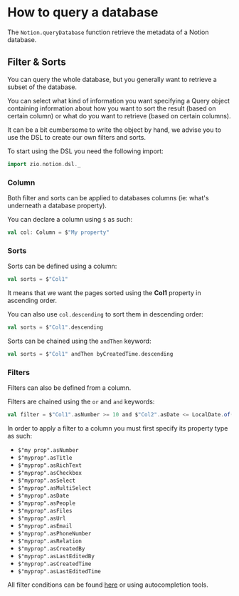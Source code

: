 # How to query a database

The `Notion.queryDatabase` function retrieve the metadata of a Notion database.

## Filter & Sorts

You can query the whole database, but you generally want to retrieve a subset of the database.

You can select what kind of information you want specifying a Query object containing information about how you want
to sort the result (based on certain column) or what do you want to retrieve (based on certain columns).

It can be a bit cumbersome to write the object by hand, we advise you to use the DSL to create our own filters and sorts.

To start using the DSL you need the following import:

```scala
import zio.notion.dsl._
```

### Column

Both filter and sorts can be applied to databases columns (ie: what's underneath a database property).

You can declare a column using `$` as such:

```scala
val col: Column = $"My property"
```
### Sorts

Sorts can be defined using a column:

```scala
val sorts = $"Col1"
```

It  means that we want the pages sorted using the **Col1** property in ascending order.

You can also use `col.descending` to sort them in descending order:

```scala
val sorts = $"Col1".descending
```

Sorts can be chained using the `andThen` keyword:

```scala
val sorts = $"Col1" andThen byCreatedTime.descending
```

### Filters

Filters can also be defined from a column.

Filters are chained using the `or` and `and` keywords:

```scala
val filter = $"Col1".asNumber >= 10 and $"Col2".asDate <= LocalDate.of(2022, 2, 2)
```

In order to apply a filter to a column you must first specify its property type as such:
- `$"my prop".asNumber`
- `$"myprop".asTitle`
- `$"myprop".asRichText`
- `$"myprop".asCheckbox`
- `$"myprop".asSelect`
- `$"myprop".asMultiSelect`
- `$"myprop".asDate`
- `$"myprop".asPeople`
- `$"myprop".asFiles`
- `$"myprop".asUrl`
- `$"myprop".asEmail`
- `$"myprop".asPhoneNumber`
- `$"myprop".asRelation`
- `$"myprop".asCreatedBy`
- `$"myprop".asLastEditedBy`
- `$"myprop".asCreatedTime`
- `$"myprop".asLastEditedTime`

All filter conditions can be found [here](https://developers.notion.com/reference/post-database-query-filter) or using
autocompletion tools.
